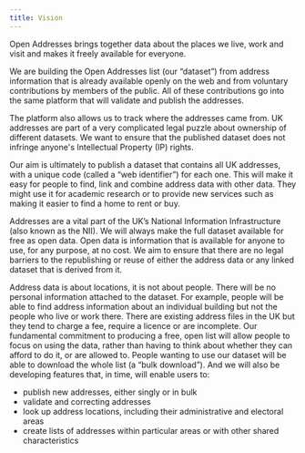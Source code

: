 ```yaml
---
title: Vision
---
```


Open Addresses brings together data about the places we live, work and visit and makes it freely available for everyone.

We are building the Open Addresses list (our “dataset”) from address information that is already available openly on the web and from voluntary contributions by members of the public. All of these contributions go into the same platform that will validate and publish the addresses.

The platform also allows us to track where the addresses came from. UK addresses are part of a very complicated legal puzzle about ownership of different datasets. We want to ensure that the published dataset does not infringe anyone's Intellectual Property (IP) rights.

Our aim is ultimately to publish a dataset that contains all UK addresses, with a unique code (called a “web identifier”) for each one. This will make it easy for people to find, link and combine address data with other data. They might use it for academic research or to provide new services such as making it easier to find a home to rent or buy.

Addresses are a vital part of the UK’s National Information Infrastructure (also known as the NII). We will always make the full dataset available for free as open data. Open data is information that is available for anyone to use, for any purpose, at no cost. We aim to ensure that there are no legal barriers to the republishing or reuse of either the address data or any linked dataset that is derived from it.

Address data is about locations, it is not about people. There will be no personal information attached to the dataset. For example, people will be able to find address information about an individual building but not the people who live or work there. 
There are existing address files in the UK but they tend to charge a fee, require a licence or are incomplete.  Our fundamental commitment to producing a free, open list will allow people to focus on using the data, rather than having to think about whether they can afford to do it, or are allowed to.
People wanting to use our dataset will be able to download the whole list (a “bulk download”). And we will also be developing features that, in time, will enable users to:

+ publish new addresses, either singly or in bulk
+ validate and correcting addresses
+ look up address locations, including their administrative and electoral areas
+ create lists of addresses within particular areas or with other shared characteristics
